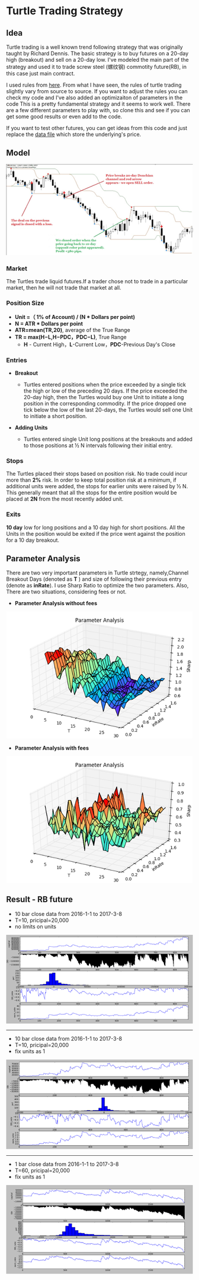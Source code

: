 # Turtle Trading Strategy
## Idea
Turtle trading is a well known trend following strategy that was originally taught by Richard Dennis. The basic strategy is to buy futures on a 20-day high (breakout) and sell on a 20-day low. I've modeled the main part of the strategy and used it to trade screw steel (螺纹钢) commotity future(RB), in this case just main contract.

I used rules from [here](http://bigpicture.typepad.com/comments/files/turtlerules.pdf). From what I have seen, the rules of turtle trading slightly vary from source to source. If you want to adjust the rules you can check my code and I've also added an optimizaiton of parameters in the code
This is a pretty fundamental strategy and it seems to work well. There are a few different parameters to play with, so clone this and see if you can get some good results or even add to the code.

If you want to test other futures, you can get ideas from this code and just replace the [data file](./data.csv) which store the underlying's price. 
## Model
 ![](./turtle-strategy-samples.jpg)
### Market
The Turtles trade liquid futures.If a trader chose not to trade in a particular market, then he will not trade that market at all.
### Position Size
* **Unit =（ 1% of Account) / (N * Dollars per point)**
* **N = ATR * Dollars per point**
* **ATR=mean(TR,20)**, average of the True Range
* **TR = max(H−L,H−PDC，PDC−L)**, True Range
	* **H** - Current High，**L**-Current Low，**PDC**-Previous Day's Close
### Entries
* **Breakout**
	* Turtles entered positions when the price exceeded by a single tick the
high or low of the preceding 20 days. If the price exceeded the 20-day high, then the Turtles would buy one Unit to initiate a long position in the corresponding
commodity. If the price dropped one tick below the low of the last 20-days, the Turtles would sell one Unit to initiate a short position.

* **Adding Units**
	* Turtles entered single Unit long positions at the breakouts and added to those positions at ½ N intervals following their initial entry.
### Stops
The Turtles placed their stops based on position risk. No trade could incur more than **2%** risk. In order to keep total position risk at a minimum, if additional units were added, the stops for earlier units were raised by ½ N. This generally meant that all the stops for the entire position would be placed at **2N** from the most recently added unit.
### Exits
**10 day** low for long positions and a 10 day high for short
positions. All the Units in the position would be exited if the price went against the position for a 10 day breakout.
## Parameter Analysis
There are two very important parameters in Turtle strtegy, namely,Channel Breakout Days (denoted as **T** ) and size of following their previous entry (denote as **inRate**). I use Sharp Ratio to optimize the two parameters. Also, There are two situations, considering fees or not.

* **Parameter Analysis without fees**

 ![](./Parameter-Analysis-without-fees.png)

* **Parameter Analysis with fees**

 ![](./Parameter-Analysis-with-fees.png)

## Result - RB future

* 10 bar close data from 2016-1-1 to 2017-3-8 
* T=10, pricipal=20,000
* no limits on units

![](./1.png)


----------

* 10 bar close data from 2016-1-1 to 2017-3-8 
* T=10, pricipal=20,000
* fix units as 1

![](./2.png)


----------

* 1 bar close data from 2016-1-1 to 2017-3-8 
* T=60, pricipal=20,000
* fix units as 1

![](./3.png)